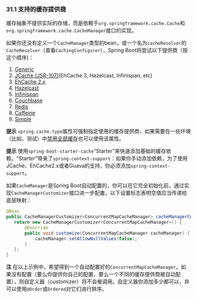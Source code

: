 ### 31.1 支持的缓存提供商

缓存抽象不提供实际的存储，而是依赖于`org.springframework.cache.Cache`和`org.springframework.cache.CacheManager`接口的实现。

如果你还没有定义一个`CacheManager`类型的bean，或一个名为`cacheResolver`的`CacheResolver`（查看`CachingConfigurer`），Spring Boot将尝试以下提供商（按这个顺序)：
 
 1. [Generic](https://docs.spring.io/spring-boot/docs/2.0.0.RELEASE/reference/htmlsingle/#boot-features-caching-provider-generic)
 2. [JCache (JSR-107)](https://docs.spring.io/spring-boot/docs/2.0.0.RELEASE/reference/htmlsingle/#boot-features-caching-provider-jcache)(EhCache 3, Hazelcast, Infinispan, etc)
 3. [EhCache 2.x](https://docs.spring.io/spring-boot/docs/2.0.0.RELEASE/reference/htmlsingle/#boot-features-caching-provider-ehcache2)
 4. [Hazelcast](https://docs.spring.io/spring-boot/docs/2.0.0.RELEASE/reference/htmlsingle/#boot-features-caching-provider-hazelcast)
 5. [Infinispan](https://docs.spring.io/spring-boot/docs/2.0.0.RELEASE/reference/htmlsingle/#boot-features-caching-provider-infinispan)
 6. [Couchbase](https://docs.spring.io/spring-boot/docs/2.0.0.RELEASE/reference/htmlsingle/#boot-features-caching-provider-couchbase)
 7. [Redis](https://docs.spring.io/spring-boot/docs/2.0.0.RELEASE/reference/htmlsingle/#boot-features-caching-provider-redis)
 8. [Caffeine](https://docs.spring.io/spring-boot/docs/2.0.0.RELEASE/reference/htmlsingle/#boot-features-caching-provider-caffeine)
 9. [Simple](https://docs.spring.io/spring-boot/docs/2.0.0.RELEASE/reference/htmlsingle/#boot-features-caching-provider-simple)
 
 **提示** `spring.cache.type`属性可强制指定使用的缓存提供商，如果需要在一些环境（比如，测试）中[禁用全部缓存](https://docs.spring.io/spring-boot/docs/2.0.0.RELEASE/reference/htmlsingle/#boot-features-caching-provider-none)也可以使用该属性。

 **提示** 使用`spring-boot-starter-cache`“Starter”来快速添加基础的缓存依赖。“Starter”带来了`spring-context-support`：如果你手动添加依赖，为了使用JCache、EhCache2.x或者Guava的支持，你必须添加`spring-context-support`。
 
 如果`CacheManager`是Spring Boot自动配置的，你可以在它完全初始化前，通过实现`CacheManagerCustomizer`接口进一步配置，以下设置标志表明空值应当传递给底层映射：
 ```java
@Bean
public CacheManagerCustomizer<ConcurrentMapCacheManager> cacheManagerCustomizer() {
    return new CacheManagerCustomizer<ConcurrentMapCacheManager>() {
        @Override
        public void customize(ConcurrentMapCacheManager cacheManager) {
            cacheManager.setAllowNullValues(false);
        }
    };
}
 ```
 **注** 在以上示例中，希望得到一个自动配置好的`ConcurrentMapCacheManager`。如果没有配置（要么你提供你自己的配置，要么一个不同的缓存提供商被自动配置），则自定义器（customizer）将不会被调用。自定义器你添加多少都可以，并可以使用`@Order`或`Ordered`对它们进行排序。
